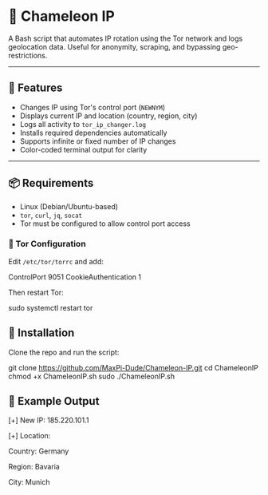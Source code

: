 # 🦎 Chameleon IP

A Bash script that automates IP rotation using the Tor network and logs geolocation data. Useful for anonymity, scraping, and bypassing geo-restrictions.

---

## 🚀 Features

- Changes IP using Tor's control port (`NEWNYM`)
- Displays current IP and location (country, region, city)
- Logs all activity to `tor_ip_changer.log`
- Installs required dependencies automatically
- Supports infinite or fixed number of IP changes
- Color-coded terminal output for clarity

---

## 📦 Requirements

- Linux (Debian/Ubuntu-based)
- `tor`, `curl`, `jq`, `socat`
- Tor must be configured to allow control port access

### 🔧 Tor Configuration

Edit `/etc/tor/torrc` and add:

ControlPort 9051 
CookieAuthentication 1


Then restart Tor:

sudo systemctl restart tor


## 📄 Installation

Clone the repo and run the script:

git clone https://github.com/MaxPi-Dude/Chameleon-IP.git
cd ChameleonIP
chmod +x ChameleonIP.sh
sudo ./ChameleonIP.sh

## 🧪 Example Output

[+] New IP: 185.220.101.1

[+] Location:

   Country: Germany
   
   Region: Bavaria
   
   City: Munich



